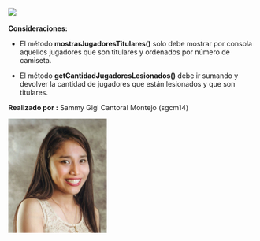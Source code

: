 


![](https://raw.githubusercontent.com/sgcm14/0523C02-proyectos-java/main/introduccion/src/colecciones/jugador/Captura.PNG)

**Consideraciones:**

- El método **mostrarJugadoresTitulares()** solo debe mostrar por consola aquellos jugadores que son titulares y ordenados por número de camiseta.

- El método **getCantidadJugadoresLesionados()** debe ir sumando y devolver la cantidad de jugadores que están lesionados y que son titulares.


**Realizado por :** Sammy Gigi Cantoral Montejo (sgcm14)

<img src ="https://raw.githubusercontent.com/sgcm14/sgcm14/main/sammy.jpg" width="200">
